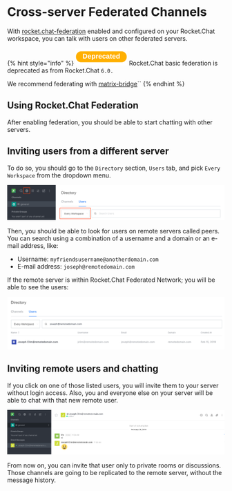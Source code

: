 # Cross-server Federated Channels

With [rocket.chat-federation](../workspace-administration/settings/federation/rocket.chat-federation/ "mention") enabled and configured on your Rocket.Chat workspace, you can talk with users on other federated servers.

{% hint style="info" %}
![](<../../.gitbook/assets/Deprecated (1).png>) Rocket.Chat basic federation is deprecated as from Rocket.Chat `6.0.`

We recommend federating with [matrix-bridge](../workspace-administration/settings/federation/matrix-bridge/ "mention")``
{% endhint %}

## Using Rocket.Chat Federation

After enabling federation, you should be able to start chatting with other servers.

## Inviting users from a different server

To do so, you should go to the `Directory` section, `Users` tab, and pick `Every Workspace` from the dropdown menu.

![Directory Search Users](../../.gitbook/assets/directory.png)

Then, you should be able to look for users on remote servers called peers. You can search using a combination of a username and a domain or an e-mail address, like:

* Username: `myfriendsusername@anotherdomain.com`
* E-mail address: `joseph@remotedomain.com`

If the remote server is within Rocket.Chat Federated Network; you will be able to see the users:

![Directory Search Result](../../.gitbook/assets/directory-result.png)

## Inviting remote users and chatting

If you click on one of those listed users, you will invite them to your server without login access. Also, you and everyone else on your server will be able to chat with that new remote user.

![Chat](../../.gitbook/assets/chat.png)

From now on, you can invite that user only to private rooms or discussions. Those channels are going to be replicated to the remote server, without the message history.
